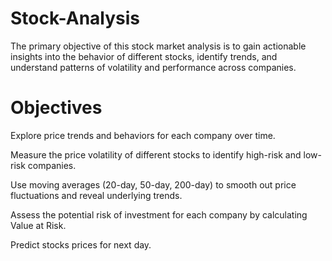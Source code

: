 # Stock-Analysis
The primary objective of this stock market analysis is to gain actionable insights into the behavior of different stocks, identify trends, and understand patterns of volatility and performance across companies.
# Objectives

Explore price trends and behaviors for each company over time.

Measure the price volatility of different stocks to identify high-risk and low-risk companies.

Use moving averages (20-day, 50-day, 200-day) to smooth out price fluctuations and reveal underlying trends.

Assess the potential risk of investment for each company by calculating Value at Risk.

Predict stocks prices for next day.
